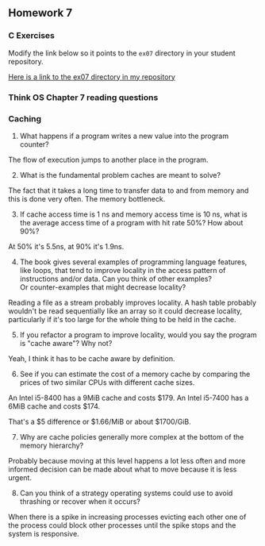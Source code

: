 ## Homework 7

### C Exercises

Modify the link below so it points to the `ex07` directory in your
student repository.

[Here is a link to the ex07 directory in my repository](https://github.com/LucyWilcox/ExercisesInC/tree/master/exercises/ex07)

### Think OS Chapter 7 reading questions

### Caching

1) What happens if a program writes a new value into the program counter?

The flow of execution jumps to another place in the program.

2) What is the fundamental problem caches are meant to solve?

The fact that it takes a long time to transfer data to and from memory and this is done very often. The memory bottleneck.

3) If cache access time is 1 ns and memory access time is 10 ns, what is the average
access time of a program with hit rate 50%?  How about 90%?

At 50% it's 5.5ns, at 90% it's 1.9ns.

4) The book gives several examples of programming language features, like loops, that tend 
to improve locality in the access pattern of instructions and/or data.  Can you think of other examples?  
Or counter-examples that might decrease locality?

Reading a file as a stream probably improves locality.
A hash table probably wouldn't be read sequentially like an array so it could decrease locality, particularly if it's too large for the whole thing to be held in the cache. 

5)  If you refactor a program to improve locality, would you say the program is "cache aware"?  Why not?

Yeah, I think it has to be cache aware by definition.

6) See if you can estimate the cost of a memory cache by comparing the prices of two similar CPUs with 
different cache sizes.

An Intel i5-8400 has a 9MiB cache and costs $179.
An Intel i5-7400 has a 6MiB cache and costs $174.

That's a $5 difference or $1.66/MiB or about $1700/GiB.

7) Why are cache policies generally more complex at the bottom of the memory hierarchy?

Probably because moving at this level happens a lot less often and more informed decision can be made about what to move because it is less urgent.

8) Can you think of a strategy operating systems could use to avoid thrashing or recover when it occurs?

When there is a spike in increasing processes evicting each other one of the process could block other processes until the spike stops and the system is responsive.



